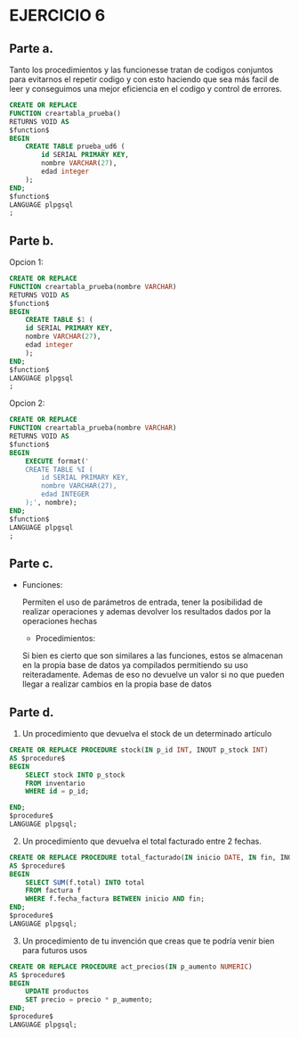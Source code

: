# EJERCICIO 6

## Parte a.
Tanto los procedimientos y las funcionesse tratan de codigos conjuntos para evitarnos el repetir codigo y con esto haciendo que sea más facil de leer y conseguimos una mejor eficiencia en el codigo y control de errores.

```sql
CREATE OR REPLACE
FUNCTION creartabla_prueba()
RETURNS VOID AS 
$function$
BEGIN
    CREATE TABLE prueba_ud6 (
        id SERIAL PRIMARY KEY,
        nombre VARCHAR(27),
        edad integer
    );
END;
$function$
LANGUAGE plpgsql
;
``` 
## Parte b.

Opcion 1:
```sql
CREATE OR REPLACE
FUNCTION creartabla_prueba(nombre VARCHAR)
RETURNS VOID AS
$function$
BEGIN
    CREATE TABLE $1 (
    id SERIAL PRIMARY KEY,
    nombre VARCHAR(27),
    edad integer
    );
END;
$function$
LANGUAGE plpgsql
;
```
Opcion 2:
```sql
CREATE OR REPLACE
FUNCTION creartabla_prueba(nombre VARCHAR)
RETURNS VOID AS
$function$
BEGIN
    EXECUTE format('
    CREATE TABLE %I (
        id SERIAL PRIMARY KEY,
        nombre VARCHAR(27),
        edad INTEGER
    );', nombre);
END;
$function$
LANGUAGE plpgsql
;
```

## Parte c.

- Funciones:
  
    Permiten el uso de parámetros de entrada, tener la posibilidad de realizar operaciones y ademas devolver los resultados dados por la operaciones hechas

    - Procedimientos:

    Si bien es cierto que son similares a las funciones, estos se almacenan en la propia base de datos ya compilados permitiendo su uso reiteradamente. Ademas de eso no devuelve un valor si no que pueden llegar a realizar cambios en la propia base de datos

## Parte d.

1. Un procedimiento que devuelva el stock de un determinado artículo

```sql
CREATE OR REPLACE PROCEDURE stock(IN p_id INT, INOUT p_stock INT) 
AS $procedure$
BEGIN
    SELECT stock INTO p_stock 
    FROM inventario 
    WHERE id = p_id;

END;
$procedure$ 
LANGUAGE plpgsql;
```

2. Un procedimiento que devuelva el total facturado entre 2 fechas.
```sql
CREATE OR REPLACE PROCEDURE total_facturado(IN inicio DATE, IN fin, INOUT total NUMERIC)
AS $procedure$
BEGIN
    SELECT SUM(f.total) INTO total
    FROM factura f
    WHERE f.fecha_factura BETWEEN inicio AND fin;
END;
$procedure$
LANGUAGE plpgsql;
```

3. Un procedimiento de tu invención que creas que te podría venir bien para futuros usos
```sql
CREATE OR REPLACE PROCEDURE act_precios(IN p_aumento NUMERIC)
AS $procedure$
BEGIN
    UPDATE productos 
    SET precio = precio * p_aumento;
END;
$procedure$
LANGUAGE plpgsql;
```